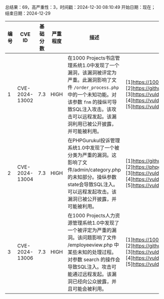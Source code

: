 总结果：69，高严重性：3，时间戳：2024-12-30 08:10:49
开始日期：现在；结束日期：2024-12-29

| 编号 | CVE ID | 基础分数 | 严重程度 | 描述 | 参考资料 |
|-----|--------|------------|----------|-------------|------------|
| 1 | CVE-2024-13002 | 7.3  | HIGH | 在1000 Projects书店管理系统1.0中发现了一个漏洞，该漏洞被评定为严重。此漏洞影响了文件 `/order_process.php` 中的一个未知功能。对该参数 `fnm` 的操纵可导致SQL注入攻击。该攻击可以远程发起。该漏洞利用已被公开披露，并可能被利用。 | [1]https://1000projects.org/<br>[2]https://github.com/writeke/CVE/blob/main/BookstoreManagementSystemSQL.md<br>[3]https://vuldb.com/?ctiid.289663<br>[4]https://vuldb.com/?id.289663<br>[5]https://vuldb.com/?submit.469394 |
| 2 | CVE-2024-13004 | 7.3  | HIGH | 在PHPGurukul投诉管理系统1.0中发现了一个被分类为严重的漏洞。这影响了文件/admin/category.php的未知部分。操纵参数state会导致SQL注入。可以远程发起攻击。该漏洞已被公开披露，并可能被利用。 | [1]https://github.com/alc9700jmo/CVE/issues/6<br>[2]https://phpgurukul.com/<br>[3]https://vuldb.com/?ctiid.289665<br>[4]https://vuldb.com/?id.289665<br>[5]https://vuldb.com/?submit.469685 |
| 3 | CVE-2024-13006 | 7.3  | HIGH | 在1000 Projects人力资源管理系统1.0中发现了一个被评定为严重的漏洞。该问题影响了文件 /employeeview.php 中某些未知的处理过程。对参数 search 的操作会导致SQL注入。攻击可能通过远程发起。该漏洞已经向公众披露，并且可能会被利用。 | [1]https://1000projects.org/<br>[2]https://github.com/Sakurapan/CVE/issues/1<br>[3]https://vuldb.com/?ctiid.289667<br>[4]https://vuldb.com/?id.289667<br>[5]https://vuldb.com/?submit.470260 |
